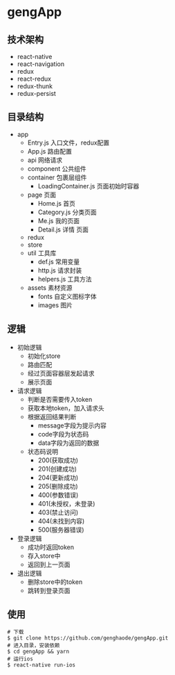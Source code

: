 # gengApp
## 技术架构
- react-native
- react-navigation
- redux
- react-redux
- redux-thunk
- redux-persist
## 目录结构
- app 
    * Entry.js 入口文件，redux配置
    * App.js 路由配置
    * api 网络请求
    * component 公共组件
    * container 包裹层组件
        + LoadingContainer.js 页面初始时容器
    * page 页面
        + Home.js 首页
        + Category.js 分类页面
        + Me.js 我的页面
        + Detail.js 详情 页面
    * redux 
    * store
    * util 工具库
        + def.js 常用变量
        + http.js 请求封装
        + helpers.js 工具方法
    * assets 素材资源
        + fonts 自定义图标字体
        + images 图片
## 逻辑
- 初始逻辑
    * 初始化store
    * 路由匹配
    * 经过页面容器层发起请求
    * 展示页面
- 请求逻辑
    * 判断是否需要传入token
    * 获取本地token，加入请求头
    * 根据返回结果判断
        + message字段为提示内容
        + code字段为状态码
        + data字段为返回的数据
    * 状态码说明
        + 200(获取成功)
        + 201(创建成功)
        + 204(更新成功)
        + 205(删除成功)
        + 400(参数错误)
        + 401(未授权，未登录)
        + 403(禁止访问)
        + 404(未找到内容)
        + 500(服务器错误)
- 登录逻辑
    * 成功时返回token
    * 存入store中
    * 返回到上一页面
- 退出逻辑
    * 删除store中的token
    * 跳转到登录页面
## 使用
```
# 下载
$ git clone https://github.com/genghaode/gengApp.git
# 进入目录，安装依赖
$ cd gengApp && yarn
# 运行ios
$ react-native run-ios
```
